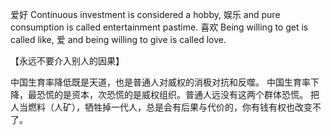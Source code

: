 爱好 Continuous investment is considered a hobby, 
娱乐 and pure consumption is called entertainment pastime.
喜欢 Being willing to get is called like, 
爱 and being willing to give is called love.

【永远不要介入别人的因果】

中国生育率降低既是天道，也是普通人对威权的消极对抗和反噬。
中国生育率下降，最恐慌的是资本，次恐慌的是威权组织。普通人远没有这两个群体恐慌。
把人当燃料（人矿），牺牲掉一代人，总是会有后果与代价的，你有钱有权也改变不了。